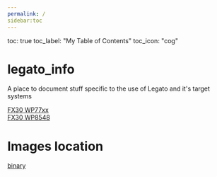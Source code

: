 ```yaml
---
permalink: /
sidebar:toc
---
```


toc: true
toc_label: "My Table of Contents"
toc_icon: "cog"

# legato_info
A place to document stuff specific to the use of Legato and it's target systems

[FX30 WP77xx](FX30WP77)  
[FX30 WP8548](FX30WP85)


# Images location

[binary](https://www.dropbox.com/home/LegatoYoctoBinaryImages)

